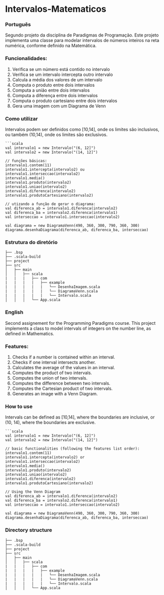 # Intervalos-Matematicos

### Português

Segundo projeto da disciplina de Paradigmas de Programação. Este projeto implementa uma classe para modelar intervalos de números inteiros na reta numérica, conforme definido na Matemática.

### Funcionalidades:
  1. Verifica se um número está contido no intervalo
  2. Verifica se um intervalo intercepta outro intervalo
  3. Calcula a média dos valores de um intervalo
  4. Computa o produto entre dois intervalos
  5. Computa a união entre dois intervalos
  6. Computa a diferença entre dois intervalos
  7. Computa o produto cartesiano entre dois intervalos
  8. Gera uma imagem com um Diagrama de Venn

### Como utilizar

Intervalos podem ser definidos como \[10,14\], onde os limites são inclusivos, ou também (10,14), onde os limites são exclusivos. 

    ```scala
    val intervalo1 = new Intervalo("(6, 12]")
    val intervalo2 = new Intervalo("(14, 12]")
    
    // funções básicas:
    intervalo1.contem(11)
    intervalo1.intercepta(intervalo2) ou intervalo1.interseccao(intervalo2)
    intervalo1.media()
    intervalo1.produto(intervalo2) 
    intervalo1.uniao(intervalo2) 
    intervalo1.diferenca(intervalo2) 
    intervalo1.produtoCartesiano(intervalo2)

    // utizando a função de gerar o diagrama:
    val diferenca_ab = intervalo1.diferenca(intervalo2)
    val diferenca_ba = intervalo2.diferenca(intervalo1)
    val interseccao = intervalo1.interseccao(intervalo2)

    val diagrama = new DiagramaVenn(490, 360, 300, 790, 360, 300)
    diagrama.desenhaDiagrama(diferenca_ab, diferenca_ba, interseccao)

### Estrutura do diretório
    
    ├── .bsp
    ├── .scala-build
    ├── project
    ├── src
    │   ├── main
    │   │   ├── scala
    |   |   |   ├── com  
    |   |   |   |   ├── example
    |   |   |   |   |   └── DesenhaImagem.scala
    |   |   |   |   |   └── DiagramaVenn.scala
    |   |   |   |   |   └── Intervalo.scala
    │   │   │   └── App.scala


### English

Second assignement for the Programming Paradigms course. This project implements a class to model intervals of integers on the number line, as defined in Mathematics.

### Features:
  1. Checks if a number is contained within an interval.
  2. Checks if one interval intersects another.
  3. Calculates the average of the values in an interval.
  4. Computes the product of two intervals.
  5. Computes the union of two intervals.
  6. Computes the difference between two intervals.
  7. Computes the Cartesian product of two intervals.
  8. Generates an image with a Venn Diagram.

### How to use

Intervals can be defined as \[10,14\], where the boundaries are inclusive, or (10, 14), where the boundaries are exclusive.

    ```scala
    val intervalo1 = new Intervalo("(6, 12]")
    val intervalo2 = new Intervalo("(14, 12]")
    
    // basic functionalities (following the features list order):
    intervalo1.contem(11)
    intervalo1.intercepta(intervalo2) or intervalo1.interseccao(intervalo2)
    intervalo1.media()
    intervalo1.produto(intervalo2) 
    intervalo1.uniao(intervalo2) 
    intervalo1.diferenca(intervalo2) 
    intervalo1.produtoCartesiano(intervalo2)

    // Using the Venn Diagram
    val diferenca_ab = intervalo1.diferenca(intervalo2)
    val diferenca_ba = intervalo2.diferenca(intervalo1)
    val interseccao = intervalo1.interseccao(intervalo2)

    val diagrama = new DiagramaVenn(490, 360, 300, 790, 360, 300)
    diagrama.desenhaDiagrama(diferenca_ab, diferenca_ba, interseccao)

### Directory structure

    ├── .bsp
    ├── .scala-build
    ├── project
    ├── src
    │   ├── main
    │   │   ├── scala
    |   |   |   ├── com  
    |   |   |   |   ├── example
    |   |   |   |   |   └── DesenhaImagem.scala
    |   |   |   |   |   └── DiagramaVenn.scala
    |   |   |   |   |   └── Intervalo.scala
    │   │   │   └── App.scala
